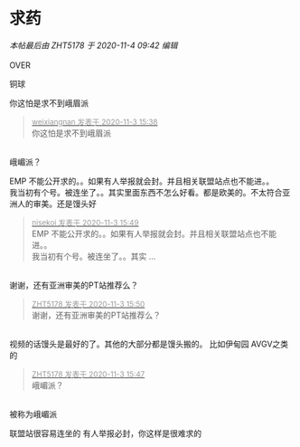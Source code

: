 # 求药


<i class="pstatus"> 本帖最后由 ZHT5178 于 2020-11-4 09:42 编辑 </i><br />
<br />
OVER<img id="aimg_lOygW" onclick="zoom(this, this.src, 0, 0, 0)" class="zoom" src="https://cdn.jsdelivr.net/gh/hishis/forum-master/public/images/patch.gif" onmouseover="img_onmouseoverfunc(this)" onload="thumbImg(this)" border="0" alt="" />

铜球<br />
<img id="aimg_Ictwc" onclick="zoom(this, this.src, 0, 0, 0)" class="zoom" src="https://p.pstatp.com/origin/1377d0001dae61496dea1" onmouseover="img_onmouseoverfunc(this)" onload="thumbImg(this)" border="0" alt="" />

你这怕是求不到峨眉派

<div class="quote"><blockquote><font size="2"><a href="https://www.hostloc.com/forum.php?mod=redirect&amp;goto=findpost&amp;pid=9395665&amp;ptid=761773" target="_blank"><font color="#999999">weixiangnan 发表于 2020-11-3 15:38</font></a></font><br />
你这怕是求不到峨眉派</blockquote></div><br />
峨嵋派？<img id="aimg_ev47p" onclick="zoom(this, this.src, 0, 0, 0)" class="zoom" src="https://cdn.jsdelivr.net/gh/hishis/forum-master/public/images/patch.gif" onmouseover="img_onmouseoverfunc(this)" onload="thumbImg(this)" border="0" alt="" />

EMP 不能公开求的。。如果有人举报就会封。并且相关联盟站点也不能进。。<br />
我当初有个号。被连坐了。。其实里面东西不怎么好看。都是欧美的。不太符合亚洲人的审美。还是馒头好<img src="static/image/smiley/default/lol.gif" smilieid="12" border="0" alt="" />

<div class="quote"><blockquote><font size="2"><a href="https://www.hostloc.com/forum.php?mod=redirect&amp;goto=findpost&amp;pid=9395807&amp;ptid=761773" target="_blank"><font color="#999999">nisekoi 发表于 2020-11-3 15:49</font></a></font><br />
EMP 不能公开求的。。如果有人举报就会封。并且相关联盟站点也不能进。。<br />
我当初有个号。被连坐了。。其实 ...</blockquote></div><br />
谢谢，还有亚洲审美的PT站推荐么？<img id="aimg_iqUbp" onclick="zoom(this, this.src, 0, 0, 0)" class="zoom" src="https://cdn.jsdelivr.net/gh/hishis/forum-master/public/images/patch.gif" onmouseover="img_onmouseoverfunc(this)" onload="thumbImg(this)" border="0" alt="" />

<div class="quote"><blockquote><font size="2"><a href="https://www.hostloc.com/forum.php?mod=redirect&amp;goto=findpost&amp;pid=9395833&amp;ptid=761773" target="_blank"><font color="#999999">ZHT5178 发表于 2020-11-3 15:50</font></a></font><br />
谢谢，还有亚洲审美的PT站推荐么？</blockquote></div><br />
视频的话馒头是最好的了。其他的大部分都是馒头搬的。 比如伊甸园 AVGV之类的

<div class="quote"><blockquote><font size="2"><a href="https://www.hostloc.com/forum.php?mod=redirect&amp;goto=findpost&amp;pid=9395785&amp;ptid=761773" target="_blank"><font color="#999999">ZHT5178 发表于 2020-11-3 15:47</font></a></font><br />
峨嵋派？</blockquote></div><br />
被称为峨嵋派

联盟站很容易连坐的 有人举报必封，你这样是很难求的
